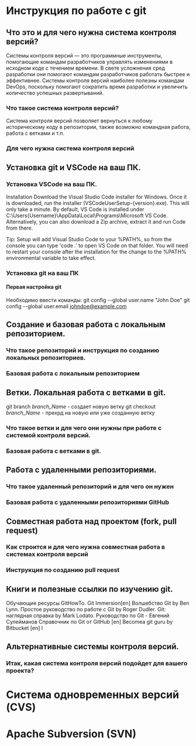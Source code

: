 # Инструкция по работе с git

## Что это и для чего нужна система контроля версий?

Системы контроля версий — это программные инструменты, помогающие командам разработчиков управлять изменениями в исходном коде с течением времени. В свете усложнения сред разработки они помогают командам разработчиков работать быстрее и эффективнее. Системы контроля версий наиболее полезны командам DevOps, поскольку помогают сократить время разработки и увеличить количество успешных развертываний.

### Что такое система контроля версий?
Система контроля версий позволяет вернуться к любому историческому коду в репозитории, также возможно командная работа, работа с ветками и т.п.

### Для чего нужна система контроля версий

## Установка git и VSCode на ваш ПК.

### Установка VSCode на ваш ПК.
Installation
Download the Visual Studio Code installer for Windows.
Once it is downloaded, run the installer (VSCodeUserSetup-{version}.exe). This will only take a minute.
By default, VS Code is installed under C:\Users\{Username}\AppData\Local\Programs\Microsoft VS Code.
Alternatively, you can also download a Zip archive, extract it and run Code from there.

Tip: Setup will add Visual Studio Code to your %PATH%, so from the console you can type 'code .' to open VS Code on that folder. You will need to restart your console after the installation for the change to the %PATH% environmental variable to take effect.

### Установка git на ваш ПК

#### Первая настройка git
Необходимо ввести команды:
git config --global user.name "John Doe"
git config --global user.email johndoe@example.com

## Создание и базовая работа с локальным репозиторием.

### Что такое репозиторий и инструкция по созданию локальных репозиториев.

### Базовая работа с локальным репозиторием

## Ветки. Локальная работа с ветками в git.
 git branch _branch_Name_ - создает новую ветку
 git checkout _branch_Name_  - прехрд на новую или уже созданную ветку

### Что такое ветки и для чего они нужны при работе с системой контроля версий.

### Базовая работа с ветками в git.

## Работа с удаленными репозиториями.

### Что такое удаленный репозиторий и для чего он нужен

### Базовая работа с удаленными репозиториями GitHub

## Совместная работа над проектом (fork, pull request)

### Как строится и для чего нужна совместная работа в системах контроля версий

### Инструкция по созданию pull request

## Книги и полезные ссылки по изучению git.

Обучающие ресурсы
GitHowTo.
Git Immersion[en]
Волшебство Git by Ben Lynn.
Простое руководство по работе с Git by Roger Dudler.
Git: наглядная справка by Mark Lodato.
Руководство по Git - Евгений Сулейманов
Справочник по Git от GitHub [en]
Becomea git guru by Bitbucket [en]
l

## Альтернативные системы контроля версий.

### Итак, какая система контроля версий подойдет для вашего проекта?

# Система одновременных версий (CVS)

# Apache Subversion (SVN)


